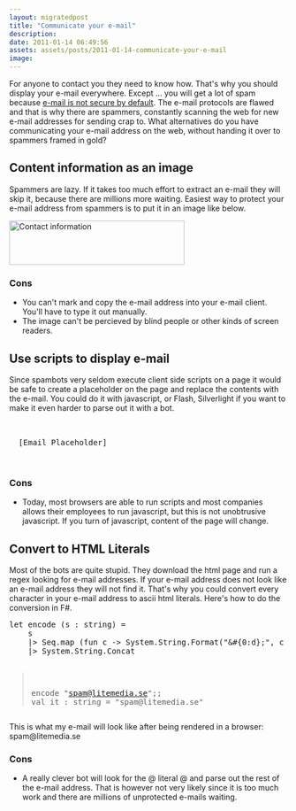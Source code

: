 ```yaml
---
layout: migratedpost
title: "Communicate your e-mail"
description:
date: 2011-01-14 06:49:56
assets: assets/posts/2011-01-14-communicate-your-e-mail
image: 
---
```


<p>For anyone to contact you they need to know how. That's why you should display your e-mail everywhere. Except ... you will get a lot of spam because <a href="http://mint.litemedia.se/2011/01/07/email-is-dead/">e-mail is not secure by default</a>.  The e-mail protocols are flawed and that is why there are spammers, constantly scanning the web for new e-mail addresses for sending crap to.  What alternatives do you have communicating your e-mail address on the web, without handing it over to spammers framed in gold?</p>
<h2>Content information as an image</h2>
<p>Spammers are lazy. If it takes too much effort to extract an e-mail they will skip it, because there are millions more waiting. Easiest way to protect your e-mail address from spammers is to put it in an image like below.</p>
<p><img class="alignnone" title="Contact information" src="http://litemedia.info/media/Default/Mint/contact.png" width="317" height="80" /></p>
<h3>Cons</h3>
<ul>
<li>You can't mark and copy the e-mail address into your e-mail client. You'll have to type it out manually.</li>
<li>The image can't be percieved by blind people or other kinds of screen readers.</li>
</ul>
<h2>Use scripts to display e-mail</h2>
<p>Since spambots very seldom execute client side scripts on a page it would be safe to create a placeholder on the page and replace the contents with the e-mail. You could do it with javascript, or Flash, Silverlight if you want to make it even harder to parse out it with a bot.</p>
<pre class="brush:html"><html>
 <body>
  <span id="email">[Email Placeholder]</span>
  <script type="text/javascript">
   document.getElementById('email').innerText = "spam@litemedia.se";
  </script>
 </body>
</html></pre>
<h3>Cons</h3>
<ul>
<li>Today, most browsers are able to run scripts and most companies allows their employees to run javascript, but this is not unobtrusive javascript. If you turn of javascript, content of the page will change.</li>
</ul>
<h2>Convert to HTML Literals</h2>
<p>Most of the bots are quite stupid. They download the html page and run a regex looking for e-mail addresses. If your e-mail address does not look like an e-mail address they will not find it. That's why you could convert every character in your e-mail address to ascii html literals.  Here's how to do the conversion in F#.</p>
<pre class="brush:fsharp">let encode (s : string) =
    s
    |> Seq.map (fun c -> System.String.Format("&#{0:d};", c |> int))
    |> System.String.Concat

> encode "spam@litemedia.se";;
val it : string =
  "&#115;&#112;&#97;&#109;&#64;&#108;&#105;&#116;&#101;&#109;&#101;&#100;&#105;&#97;&#46;&#115;&#101;"</pre>
<p>This is what my e-mail will look like after being rendered in a browser: spam@litemedia.se</p>
<h3>Cons</h3>
<ul>
<li>A really clever bot will look for the @ literal &#64; and parse out the rest of the e-mail address. That is however not very likely since it is too much work and there are millions of unprotected e-mails waiting.</li>
</ul>
